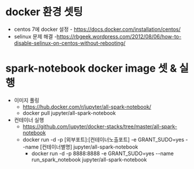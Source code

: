 

# docker 환경 셋팅
* centos 7에 docker 설정 - https://docs.docker.com/installation/centos/
* selinux 문제 해결 -https://rbgeek.wordpress.com/2012/08/06/how-to-disable-selinux-on-centos-without-rebooting/

# spark-notebook docker image 셋 & 실행
* 이미지 풀링 
  - https://hub.docker.com/r/jupyter/all-spark-notebook/
  - docker pull jupyter/all-spark-notebook
* 컨테이너 실행 
  - https://github.com/jupyter/docker-stacks/tree/master/all-spark-notebook
  - docker run -d -p [외부포트]:[컨테이너노출포트] -e GRANT_SUDO=yes --name [컨테이너별명] jupyter/all-spark-notebook
    - docker run -d -p 8888:8888 -e GRANT_SUDO=yes --name run_spark_notebook jupyter/all-spark-notebook
  
